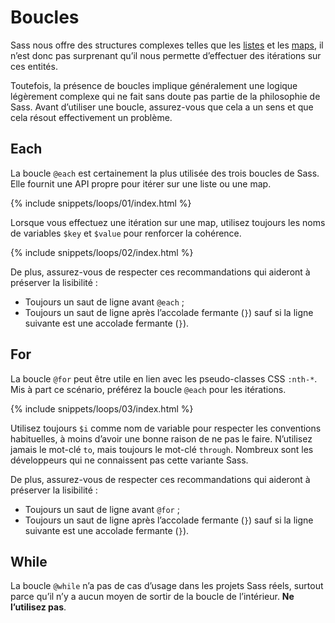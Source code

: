 
# Boucles

Sass nous offre des structures complexes telles que les [listes](#listes) et les [maps](#maps), il n’est donc pas surprenant qu’il nous permette d’effectuer des itérations sur ces entités.

Toutefois, la présence de boucles implique généralement une logique légèrement complexe qui ne fait sans doute pas partie de la philosophie de Sass. Avant d’utiliser une boucle, assurez-vous que cela a un sens et que cela résout effectivement un problème.

## Each

La boucle `@each` est certainement la plus utilisée des trois boucles de Sass. Elle fournit une API propre pour itérer sur une liste ou une map.

{% include snippets/loops/01/index.html %}

Lorsque vous effectuez une itération sur une map, utilisez toujours les noms de variables `$key` et `$value` pour renforcer la cohérence.

{% include snippets/loops/02/index.html %}

De plus, assurez-vous de respecter ces recommandations qui aideront à préserver la lisibilité&nbsp;:

* Toujours un saut de ligne avant `@each`&nbsp;;
* Toujours un saut de ligne après l’accolade fermante  (`}`) sauf si la ligne suivante est une accolade fermante (`}`).

## For

La boucle `@for` peut être utile en lien avec les pseudo-classes CSS `:nth-*`. Mis à part ce scénario, préférez la boucle `@each` pour les itérations.

{% include snippets/loops/03/index.html %}

Utilisez toujours `$i` comme nom de variable pour respecter les conventions habituelles, à moins d’avoir une bonne raison de ne pas le faire. N’utilisez jamais le mot-clé `to`, mais toujours le mot-clé `through`. Nombreux sont les développeurs qui ne connaissent pas cette variante Sass.

De plus, assurez-vous de respecter ces recommandations qui aideront à préserver la lisibilité&nbsp;:

* Toujours un saut de ligne avant `@for`&nbsp;;
* Toujours un saut de ligne après l’accolade fermante  (`}`) sauf si la ligne suivante est une accolade fermante (`}`).

## While

La boucle `@while` n’a pas de cas d’usage dans les projets Sass réels, surtout parce qu’il n’y a aucun moyen de sortir de la boucle de l’intérieur. **Ne l’utilisez pas**.
